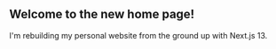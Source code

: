## Welcome to the new home page!
I'm rebuilding my personal website from the ground up with Next.js 13. 
